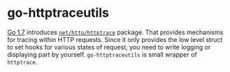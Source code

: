 # go-httptraceutils

[Go 1.7](https://tip.golang.org/doc/go1.7) introduces [`net/http/httptrace`](https://tip.golang.org/pkg/net/http/httptrace/) package. That provides mechanisms for tracing within HTTP requests. Since it only provides the low level struct to set hooks for various states of request, you need to write logging or displaying part by yourself. `go-httptraceutils` is small wrapper of `httptrace`. 
